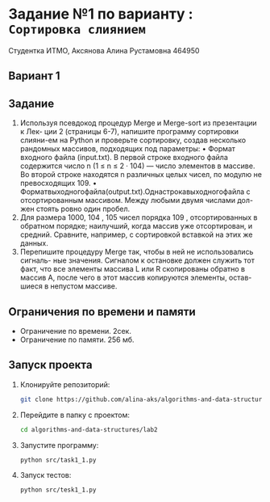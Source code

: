 # Задание №1 по варианту  : `Сортировка слиянием`
Студентка ИТМО, Аксянова Алина Рустамовна  464950

## Вариант 1

## Задание 
1.  Используя псевдокод процедур Merge и Merge-sort из презентации к Лек- ции 2 (страницы 6-7), напишите программу сортировки слияни-ем на Python и проверьте сортировку, создав несколько рандомных массивов, подходящих под параметры: 
•	Формат входного файла (input.txt). В первой строке входного файла содержится число n (1 ≤ n ≤ 2 · 104) — число элементов в массиве. Во второй строке находятся n различных целых чисел, по модулю не превосходящих 109. 
•	Форматвыходногофайла(output.txt).Однастрокавыходногофайла с отсортированным массивом. Между любыми двумя числами дол-жен стоять ровно один пробел. 
2.	Для размера 1000, 104 , 105 чисел порядка 109 , отсортированных в обратном порядке; наилучший, когда массив уже отсортирован, и средний. Сравните, например, с сортировкой вставкой на этих же данных. 
3.	Перепишите процедуру Merge так, чтобы в ней не использовались сигналь- ные значения. Сигналом к остановке должен служить тот факт, что все элементы массива L или R скопированы обратно в массив A, после чего в этот массив копируются элементы, остав-шиеся в непустом массиве. 


## Ограничения по времени и памяти

- Ограничение по времени. 2сек.
- Ограничение по памяти. 256 мб.


## Запуск проекта
1. Клонируйте репозиторий:
   ```bash
   git clone https://github.com/alina-aks/algorithms-and-data-structures.git
   
   ```
2. Перейдите в папку с проектом:
   ```bash
   cd algorithms-and-data-structures/lab2
   ```
3. Запустите программу:
   ```bash
   python src/task1_1.py
   ```

4. Запуск тестов:
   ```bash
   python src/tesk1_1.py
   ```

